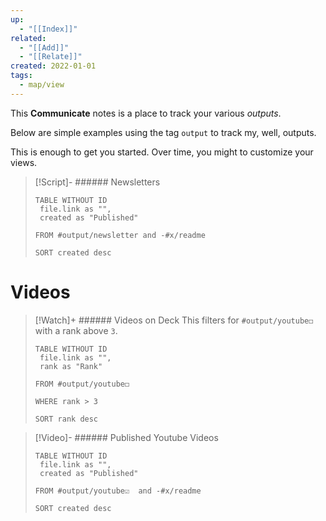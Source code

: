 ```yaml
---
up:
  - "[[Index]]"
related:
  - "[[Add]]"
  - "[[Relate]]"
created: 2022-01-01
tags:
  - map/view
---
```

This **Communicate** notes is a place to track your various *outputs*.

Below are simple examples using the tag `output` to track my, well, outputs. 

This is enough to get you started. Over time, you might to customize your views.

> [!Script]- ###### Newsletters
> ```dataview
> TABLE WITHOUT ID
>  file.link as "",
>  created as "Published"
>  
> FROM #output/newsletter and -#x/readme
> 
> SORT created desc
>  ```

# Videos

> [!Watch]+ ###### Videos on Deck
> This filters for `#output/youtube◻️` with a rank above `3`.
> 
> ```dataview
> TABLE WITHOUT ID
>  file.link as "",
>  rank as "Rank"
> 
> FROM #output/youtube◻️ 
> 
> WHERE rank > 3
> 
> SORT rank desc
> ```


> [!Video]- ###### Published Youtube Videos
> ```dataview
> TABLE WITHOUT ID
>  file.link as "",
>  created as "Published"
>  
> FROM #output/youtube☑️  and -#x/readme
> 
> SORT created desc
>  ```


